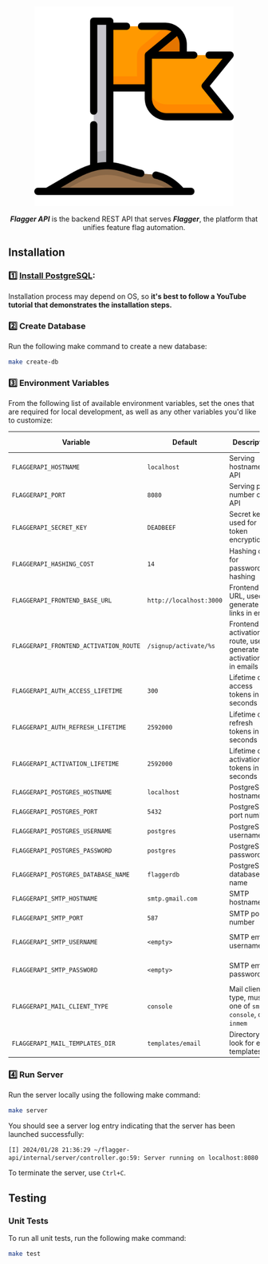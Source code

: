 <p align="center">
    <img alt="Flagger Logo" src="docs/img/logo512.png" width=400 />
</p>

<p align="center">
    <strong><i>Flagger API</i></strong> is the backend REST API that serves <strong><i>Flagger</i></strong>, the platform that unifies feature flag automation.
</p>

## Installation

### :one: [Install PostgreSQL](https://www.postgresql.org/download/):

Installation process may depend on OS, so **it's best to follow a YouTube tutorial that demonstrates the installation steps.**

### :two: Create Database

Run the following make command to create a new database:

```bash
make create-db
```

### :three: Environment Variables

From the following list of available environment variables, set the ones that are required for local development, as well as any other variables you'd like to customize:

Variable | Default | Description | Required for Local Development?
--- | --- | --- | ---
`FLAGGERAPI_HOSTNAME` | `localhost` | Serving hostname of API | No
`FLAGGERAPI_PORT` | `8080` | Serving port number of API | No
`FLAGGERAPI_SECRET_KEY` | `DEADBEEF` | Secret key used for token encryption | No
`FLAGGERAPI_HASHING_COST` | `14` | Hashing cost for password/key hashing | No
`FLAGGERAPI_FRONTEND_BASE_URL` | `http://localhost:3000` | Frontend URL, used to generate links in emails | No
`FLAGGERAPI_FRONTEND_ACTIVATION_ROUTE` | `/signup/activate/%s` | Frontend activation route, used to generate activation link in emails | No
`FLAGGERAPI_AUTH_ACCESS_LIFETIME` | `300` | Lifetime of access tokens in seconds | No
`FLAGGERAPI_AUTH_REFRESH_LIFETIME` | `2592000` | Lifetime of refresh tokens in seconds | No
`FLAGGERAPI_ACTIVATION_LIFETIME` | `2592000` | Lifetime of activation tokens in seconds | No
`FLAGGERAPI_POSTGRES_HOSTNAME` | `localhost` | PostgreSQL hostname | No
`FLAGGERAPI_POSTGRES_PORT` | `5432` | PostgreSQL port number | No
`FLAGGERAPI_POSTGRES_USERNAME` | `postgres` | PostgreSQL username | **Yes**
`FLAGGERAPI_POSTGRES_PASSWORD` | `postgres` | PostgreSQL password | **Yes**
`FLAGGERAPI_POSTGRES_DATABASE_NAME` | `flaggerdb` | PostgreSQL database name | No
`FLAGGERAPI_SMTP_HOSTNAME` | `smtp.gmail.com` | SMTP hostname | No
`FLAGGERAPI_SMTP_PORT` | `587` | SMTP port number | No
`FLAGGERAPI_SMTP_USERNAME` | `<empty>` | SMTP email username | **Only if `FLAGGERAPI_MAIL_CLIENT_TYPE` is `smtp`**
`FLAGGERAPI_SMTP_PASSWORD` | `<empty>` | SMTP email password | **Only if `FLAGGERAPI_MAIL_CLIENT_TYPE` is `smtp`**
`FLAGGERAPI_MAIL_CLIENT_TYPE` | `console` | Mail client type, must be one of `smtp`, `console`, or `inmem` |  No
`FLAGGERAPI_MAIL_TEMPLATES_DIR` | `templates/email` | Directory to look for email templates | No

### :four: Run Server

Run the server locally using the following make command:

```bash
make server
```

You should see a server log entry indicating that the server has been launched successfully:

```
[I] 2024/01/28 21:36:29 ~/flagger-api/internal/server/controller.go:59: Server running on localhost:8080
```

To terminate the server, use `Ctrl+C`.

## Testing

### Unit Tests

To run all unit tests, run the following make command:

```bash
make test
```
